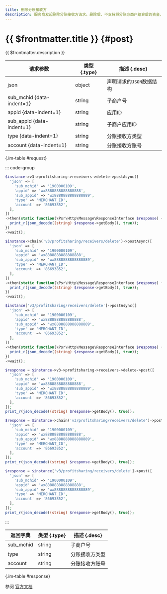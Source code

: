 ```yaml
---
title: 删除分账接收方
description: 服务商发起删除分账接收方请求。删除后，不支持将分账方商户结算后的资金，分到该分账接收方
---
```


# {{ $frontmatter.title }} {#post}

{{ $frontmatter.description }}

| 请求参数 | 类型 {.type} | 描述 {.desc}
| --- | --- | ---
| json | object | 声明请求的`JSON`数据结构
| sub_mchid {data-indent=1} | string | 子商户号
| appid {data-indent=1} | string | 应用ID
| sub_appid {data-indent=1} | string | 子商户应用ID
| type {data-indent=1} | string | 分账接收方类型
| account {data-indent=1} | string | 分账接收方账号

{.im-table #request}

::: code-group

```php [异步纯链式]
$instance->v3->profitsharing->receivers->delete->postAsync([
  'json' => [
    'sub_mchid' => '1900000109',
    'appid' => 'wx8888888888888888',
    'sub_appid' => 'wx8888888888888889',
    'type' => 'MERCHANT_ID',
    'account' => '86693852',
  ],
])
->then(static function(\Psr\Http\Message\ResponseInterface $response) {
  print_r(json_decode((string) $response->getBody(), true));
})
->wait();
```

```php [异步声明式]
$instance->chain('v3/profitsharing/receivers/delete')->postAsync([
  'json' => [
    'sub_mchid' => '1900000109',
    'appid' => 'wx8888888888888888',
    'sub_appid' => 'wx8888888888888889',
    'type' => 'MERCHANT_ID',
    'account' => '86693852',
  ],
])
->then(static function(\Psr\Http\Message\ResponseInterface $response) {
  print_r(json_decode((string) $response->getBody(), true));
})
->wait();
```

```php [异步属性式]
$instance['v3/profitsharing/receivers/delete']->postAsync([
  'json' => [
    'sub_mchid' => '1900000109',
    'appid' => 'wx8888888888888888',
    'sub_appid' => 'wx8888888888888889',
    'type' => 'MERCHANT_ID',
    'account' => '86693852',
  ],
])
->then(static function(\Psr\Http\Message\ResponseInterface $response) {
  print_r(json_decode((string) $response->getBody(), true));
})
->wait();
```

```php [同步纯链式]
$response = $instance->v3->profitsharing->receivers->delete->post([
  'json' => [
    'sub_mchid' => '1900000109',
    'appid' => 'wx8888888888888888',
    'sub_appid' => 'wx8888888888888889',
    'type' => 'MERCHANT_ID',
    'account' => '86693852',
  ],
]);
print_r(json_decode((string) $response->getBody(), true));
```

```php [同步声明式]
$response = $instance->chain('v3/profitsharing/receivers/delete')->post([
  'json' => [
    'sub_mchid' => '1900000109',
    'appid' => 'wx8888888888888888',
    'sub_appid' => 'wx8888888888888889',
    'type' => 'MERCHANT_ID',
    'account' => '86693852',
  ],
]);
print_r(json_decode((string) $response->getBody(), true));
```

```php [同步属性式]
$response = $instance['v3/profitsharing/receivers/delete']->post([
  'json' => [
    'sub_mchid' => '1900000109',
    'appid' => 'wx8888888888888888',
    'sub_appid' => 'wx8888888888888889',
    'type' => 'MERCHANT_ID',
    'account' => '86693852',
  ],
]);
print_r(json_decode((string) $response->getBody(), true));
```

:::

| 返回字典 | 类型 {.type} | 描述 {.desc}
| --- | --- | ---
| sub_mchid | string | 子商户号
| type | string | 分账接收方类型
| account | string | 分账接收方账号

{.im-table #response}

参阅 [官方文档](https://pay.weixin.qq.com/wiki/doc/apiv3_partner/apis/chapter8_1_9.shtml)
